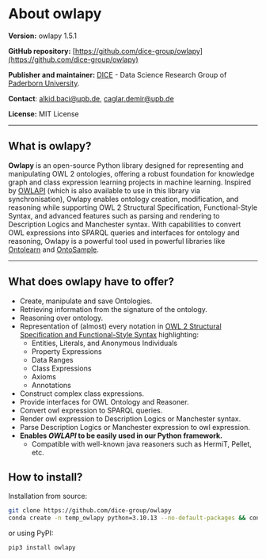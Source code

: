 # About owlapy

**Version:** owlapy 1.5.1

**GitHub repository:** [https://github.com/dice-group/owlapy](https://github.com/dice-group/owlapy)

**Publisher and maintainer:** [DICE](https://dice-research.org/) - Data Science Research Group of [Paderborn University](https://www.uni-paderborn.de/en/university).

**Contact**: [alkid.baci@upb.de](mailto:alkid.baci@upb.de), [caglar.demir@upb.de](mailto:caglar.demir@upb.de)

**License:** MIT License

--------------------------------------------------------------------------------------------
## What is owlapy?

**Owlapy** is an open-source Python library designed for representing and manipulating OWL 2 ontologies, offering a robust 
foundation for knowledge graph and class expression learning projects in machine learning. Inspired by [OWLAPI](https://github.com/owlcs/owlapi)
(which is also available to use in this library via synchronisation), Owlapy enables ontology creation,
modification, and reasoning while supporting OWL 2 Structural Specification, Functional-Style Syntax, and advanced 
features such as parsing and rendering to Description Logics and Manchester syntax. With capabilities to convert OWL 
expressions into SPARQL queries and interfaces for ontology and reasoning, Owlapy is a powerful tool used in powerful 
libraries like [Ontolearn](https://github.com/dice-group/Ontolearn) and [OntoSample](https://github.com/alkidbaci/OntoSample).

---------------------------------------

## What does owlapy have to offer?
- Create, manipulate and save Ontologies.
- Retrieving information from the signature of the ontology.
- Reasoning over ontology.
- Representation of (almost) every notation in 
[OWL 2 Structural Specification and Functional-Style Syntax](https://www.w3.org/TR/owl2-syntax/)
highlighting: 
  - Entities, Literals, and Anonymous Individuals
  - Property Expressions
  - Data Ranges
  - Class Expressions
  - Axioms
  - Annotations
- Construct complex class expressions.
- Provide interfaces for OWL Ontology and Reasoner.
- Convert owl expression to SPARQL queries.
- Render owl expression to Description Logics or Manchester syntax.
- Parse Description Logics or Manchester expression to owl expression.
- **Enables _OWLAPI_ to be easily used in our Python framework.** 
    - Compatible with well-known java reasoners such as HermiT, Pellet, etc.


## How to install?

Installation from source:
``` bash
git clone https://github.com/dice-group/owlapy
conda create -n temp_owlapy python=3.10.13 --no-default-packages && conda activate temp_owlapy && pip3 install -e .
```

or using PyPI:
```bash
pip3 install owlapy
```
